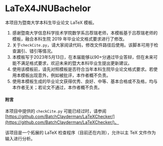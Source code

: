 # LaTeX4JNUBachelor

本项目为暨南大学本科生毕业论文 LaTeX 模板。

1) 感谢暨南大学信息科学技术学院数学系吕荐瑞老师，本模板基于吕荐瑞老师的模板，融合本科生院 2019 年毕业论文格式要求进行了修改。
2) 关于```checkCite.py```，请大家阅读代码，修改文件路径后使用。该脚本可用于检查漏引、错引等情况。
3) 本模板写于2023年5月13日，在本届能够以90+分通过毕业答辩，但在未来可能不满足格式要求，欢迎未来的暨大本科毕业生提出更新建议。
4) 使用该模板前，请先对照模板是否符合当年本科生院毕业论文格式要求。若使用本模板出现意外，例如被批评，本作者概不负责。
5) 使用本模板生成的毕业论文获得优秀、良好、中等、基本合格或不及格，均与本作者无关；若论文不通过，本作者概不负责。

#### 附言

本项目中提供的 ``checkCite.py`` 可能已经过时，请参阅 [https://github.com/BatchClayderman/LaTeXChecker/](https://github.com/BatchClayderman/LaTeXChecker/)。

该项目是一个拓展的 LaTeX 检查程序（目前还在内测），允许以主 TeX 文件作为输入进行分析。
